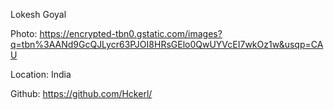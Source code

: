 Lokesh Goyal

Photo: https://encrypted-tbn0.gstatic.com/images?q=tbn%3AANd9GcQJLycr63PJOI8HRsGElo0QwUYVcEI7wkOz1w&usqp=CAU

Location: India

Github: https://github.com/Hckerl/
